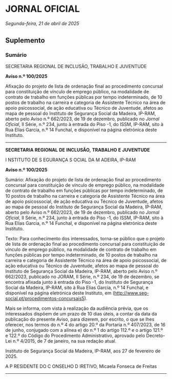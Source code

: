 # JORNAL OFICIAL

###### Segunda-feira, 21 de abril de 2025

## **Suplemento**

### **Sumário**

SECRETARIA REGIONAL DE INCLUSÃO, TRABALHO E JUVENTUDE

**Aviso n.º 100/2025**

Afixação do projeto de lista de ordenação final ao procedimento concursal para
constituição de vínculo de emprego público, na modalidade de contrato de trabalho
em funções públicas por tempo indeterminado, de 10 postos de trabalho na carreira e
categoria de Assistente Técnico na área de apoio psicossocial, de ação educativa ou
Técnico de Juventude, afetos ao mapa de pessoal do Instituto de Segurança Social da
Madeira, IP-RAM, aberto pelo Aviso n.º 662/2023, de 19 de dezembro, publicado
no _Jornal Oficial_, II Série, n.º 234, junto à entrada do Piso -1, do ISSM, IP-RAM,
sito à Rua Elias Garcia, n.º 14 Funchal, e disponível na página eletrónica deste
Instituto.




---

**SECRETARIA** **REGIONAL** **DE** **INCLUSÃO,** **TRABALHO** **E** **JUVENTUDE**


I NSTITUTO DE S EGURANÇA S OCIAL DA M ADEIRA, IP-RAM


**Aviso n.º 100/2025**


Sumário:
Afixação do projeto de lista de ordenação final ao procedimento concursal para constituição de vínculo de emprego público, na
modalidade de contrato de trabalho em funções públicas por tempo indeterminado, de 10 postos de trabalho na carreira e categoria de
Assistente Técnico na área de apoio psicossocial, de ação educativa ou Técnico de Juventude, afetos ao mapa de pessoal do Instituto de
Segurança Social da Madeira, IP-RAM, aberto pelo Aviso n.º 662/2023, de 19 de dezembro, publicado no _Jornal Oficial_, II Série,
n.º 234, junto à entrada do Piso -1, do ISSM, IP-RAM, sito à Rua Elias Garcia, n.º 14 Funchal, e disponível na página eletrónica deste
Instituto.

Texto:
Para conhecimento dos interessados, torna-se público que o projeto de lista de ordenação final ao procedimento concursal
para constituição de vínculo de emprego público, na modalidade de contrato de trabalho em funções públicas por tempo
indeterminado, de 10 postos de trabalho na carreira e categoria de Assistente Técnico na área de apoio psicossocial, de ação
educativa ou Técnico de Juventude, afetos ao mapa de pessoal do Instituto de Segurança Social da Madeira, IP-RAM, aberto
pelo Aviso n.º 662/2023, publicado no JORAM, II Série, n.º 234, de 19 de dezembro, se encontra afixada junto à entrada do
Piso -1, do Instituto de Segurança Social da Madeira, IP-RAM, sito à Rua Elias Garcia, n.º 14 Funchal, e disponível na página
eletrónica deste Instituto, em (http://www.seg-social.pt/procedimentos-concursais5).

Mais se informa, com vista à realização da audiência prévia, que os interessados dispõem de um prazo de 10 dias úteis, a
contar da data da publicação do presente Aviso, para dizerem, por escrito, o que se lhes oferecer, nos termos do n.º 4 do artigo
20.º da Portaria n.º 407/2023, de 16 de junho, conjugado com a alínea e) do n.º 1 do artigo 112.º e o artigo 121.º e 122.º do
Código do Procedimento Administrativo, aprovado pelo Decreto-Lei n.º 4/2015, de 7 de janeiro, na sua redação atual.


Instituto de Segurança Social da Madeira, IP-RAM, aos 27 de fevereiro de 2025.

A P RESIDENTE DO C ONSELHO D IRETIVO, Micaela Fonseca de Freitas




---
